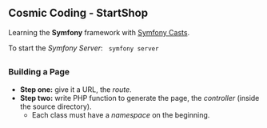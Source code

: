 ## Cosmic Coding - StartShop

Learning the **Symfony** framework with [Symfony Casts](https://symfonycasts.com/tracks/symfony7).

To start the *Symfony Server*: &nbsp; ```symfony server ```

##

### Building a Page

- **Step one:** give it a URL, the *route*.
- **Step two:** write PHP function to generate the page, the *controller* (inside the source directory).
    - Each class must have a *namespace* on the beginning.